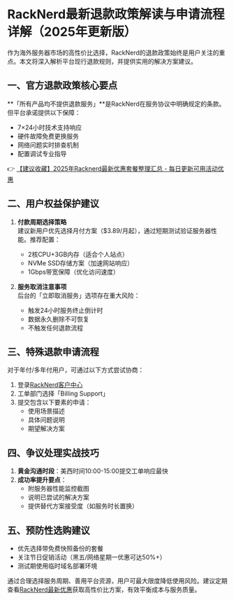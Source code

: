 # RackNerd最新退款政策解读与申请流程详解（2025年更新版）

作为海外服务器市场的高性价比选择，RackNerd的退款政策始终是用户关注的重点。本文将深入解析平台现行退款规则，并提供实用的解决方案建议。

## 一、官方退款政策核心要点
**「所有产品均不提供退款服务」**是RackNerd在服务协议中明确规定的条款。但平台承诺提供以下保障：
- 7×24小时技术支持响应
- 硬件故障免费更换服务
- 网络问题实时排查机制
- 配置调试专业指导

👉 [【建议收藏】2025年Racknerd最新优惠套餐整理汇总 - 每日更新可用活动优惠](https://bit.ly/Rack_Nerd)

## 二、用户权益保护建议
1. **付款周期选择策略**  
   建议新用户优先选择月付方案（$3.89/月起），通过短期测试验证服务器性能。推荐配置：
   - 2核CPU+3GB内存（适合个人站点）
   - NVMe SSD存储方案（加速网站响应）
   - 1Gbps带宽保障（优化访问速度）

2. **服务取消注意事项**  
   后台的「立即取消服务」选项存在重大风险：
   - 触发24小时服务终止倒计时
   - 数据永久删除不可恢复
   - 不触发任何退款流程

## 三、特殊退款申请流程
对于年付/多年付用户，可通过以下方式尝试协商：
1. 登录[RackNerd客户中心](https://bit.ly/Rack_Nerd)
2. 工单部门选择「Billing Support」
3. 提交包含以下要素的申请：
   - 使用场景描述
   - 具体问题说明
   - 期望解决方案

## 四、争议处理实战技巧
1. **黄金沟通时段**：美西时间10:00-15:00提交工单响应最快
2. **成功率提升要点**：
   - 附服务器性能监控截图
   - 说明已尝试的解决方案
   - 提供替代方案接受度（如服务时长置换）

## 五、预防性选购建议
- 优先选择带免费快照备份的套餐
- 关注节日促销活动（黑五/网络星期一优惠可达50%+）
- 测试期使用临时域名部署环境

通过合理选择服务周期、善用平台资源，用户可最大限度降低使用风险。建议定期查看[RackNerd最新优惠](https://bit.ly/Rack_Nerd)获取高性价比方案，有效平衡成本与服务质量。